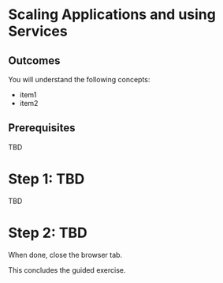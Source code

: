# Scaling Applications and using Services

## Outcomes

You will understand the following concepts:
- item1
- item2

## Prerequisites

TBD

# Step 1: TBD

TBD

# Step 2: TBD


When done, close the browser tab.

This concludes the guided exercise.